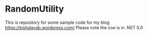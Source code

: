 # RandomUtility
This is repository for some sample code for my blog https://kishalayab.wordpress.com/
Please note the coe is in .NET 5.0
